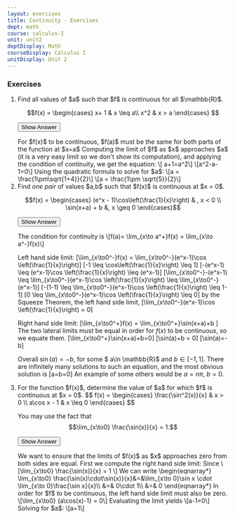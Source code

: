 ```yaml
---
layout: exercises
title: Continuity - Exercises
dept: math
course: calculus-I
unit: unit2
deptDisplay: Math
courseDisplay: Calculus I
unitDisplay: Unit 2
---
```


### Exercises

<ol>
<li> Find all values of $a$ such that $f$ is continuous for all $\mathbb{R}$.

$$f(x) =  \begin{cases}
x+ 1 & x \leq a\\
x^2 & x > a
\end{cases} $$

<button onclick="myFunction('answer1')" class="answerButton">Show Answer</button>

<div  id="answer1" class="answer">
For $f(x)$ to be continuous, $f(a)$ must be the same for both parts of the function at $x=a$
Computing the limit of $f$ as $x$ approaches $a$ (it is a very easy limit so we don't show its computation), and applying the condition of continuity, we get the equation:
\[ a+1=a^2\]
\[a^2-a-1=0\]
Using the quadratic formula to solve for $a$:
\[a = \frac{1\pm\sqrt{1+4}}{2}\]
\[a = \frac{1\pm \sqrt{5}}{2}\]
</div> </li>


<li> Find <i>one pair</i> of values $a,b$ such that $f(x)$ is continuous at $x = 0$.

$$f(x) = \begin{cases}
(e^x - 1)\cos\left(\frac{1}{x}\right) & , x < 0 \\
\sin(x+a) + b &, x \geq 0
\end{cases}$$

<button onclick="myFunction('answer2')" class="answerButton">Show Answer</button>

<div  id="answer2" class="answer">
The condition for continuity is 
\[f(a)= \lim_{x\to a^+}f(x) = \lim_{x\to a^-}f(x)\]

Left hand side limit:
\[\lim_{x\to0^-}f(x) = \lim_{x\to0^-}(e^x-1)\cos \left(\frac{1}{x}\right)\]
\[-1 \leq \cos\left(\frac{1}{x}\right) \leq 1\]
\[-(e^x-1) \leq (e^x-1)\cos \left(\frac{1}{x}\right) \leq (e^x-1)\]
\[\lim_{x\to0^-}-(e^x-1) \leq \lim_{x\to0^-}(e^x-1)\cos \left(\frac{1}{x}\right) \leq \lim_{x\to0^-}(e^x-1)\]
\[-(1-1) \leq \lim_{x\to0^-}(e^x-1)\cos \left(\frac{1}{x}\right) \leq 1-1\]
\[0 \leq \lim_{x\to0^-}(e^x-1)\cos \left(\frac{1}{x}\right) \leq 0\]
by the Squeeze Theorem, the left hand side limit, 
\[\lim_{x\to0^-}(e^x-1)\cos \left(\frac{1}{x}\right) = 0\]

Right hand side limit:
\[\lim_{x\to0^+}f(x) = \lim_{x\to0^+}\sin(x+a)+b \] The two lateral limits must be equal in order for $f(x)$ to be continuous, so we equate them.
\[\lim_{x\to0^+}\sin(x+a)+b=0\]
\[\sin(a)+b = 0\]
\[\sin(a)=-b\]

Overall $\sin(a)=-b$, for some $ a\in \mathbb{R}$ and $b\in [-1,1]$. There are infinitely many solutions to such an equation, and the most obvious solution is \[a=b=0\] An example of some others would be $a = n\pi$, $b = 0$.

</div> </li>


<li>  For the function $f(x)$, determine the value of $a$ for which $f$ is continuous at $x = 0$.
$$ f(x) = \begin{cases}
\frac{\sin^2(x)}{x} & x > 0 \\
a\cos x - 1 & x \leq 0
\end{cases} $$

You may use the fact that $$\lim_{x\to0} \frac{\sin(x)}{x}  = 1.$$ 

<button onclick="myFunction('answer3')" class="answerButton">Show Answer</button>

<div  id="answer3" class="answer">
We want to ensure that the limits of $f(x)$ as $x$ approaches zero from both sides are equal. First we compute the right hand side limit:
Since 
\[\lim_{x\to0} \frac{\sin(x)}{x} = 1 \]
We can write
\begin{eqnarray*}
\lim_{x\to0} \frac{\sin(x)\cdot\sin(x)}{x}&=&\lim_{x\to 0}\sin x \cdot \lim_{x\to 0}\frac{\sin x}{x}\\
&=& 0\cdot 1\\
&=& 0 
\end{eqnarray*}
In order for $f$ to be continuous, the left hand side limit must also be zero.
\[\lim_{x\to0} {a\cos(x)-1} = 0\]
Evaluating the limit yields
\[a-1=0\]
Solving for $a$:
\[a=1\]
</div> </li>

</ol>
